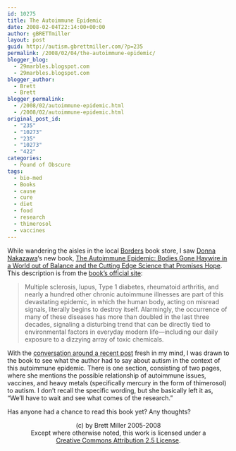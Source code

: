 ```yaml
---
id: 10275
title: The Autoimmune Epidemic
date: 2008-02-04T22:14:00+00:00
author: gBRETTmiller
layout: post
guid: http://autism.gbrettmiller.com/?p=235
permalink: /2008/02/04/the-autoimmune-epidemic/
blogger_blog:
  - 29marbles.blogspot.com
  - 29marbles.blogspot.com
blogger_author:
  - Brett
  - Brett
blogger_permalink:
  - /2008/02/autoimmune-epidemic.html
  - /2008/02/autoimmune-epidemic.html
original_post_id:
  - "235"
  - "10273"
  - "235"
  - "10273"
  - "422"
categories:
  - Pound of Obscure
tags:
  - bio-med
  - Books
  - cause
  - cure
  - diet
  - food
  - research
  - thimerosol
  - vaccines
---
```

While wandering the aisles in the local [Borders](http://www.amazon.com/exec/obidos/tg/browse/-/577394) book store, I saw [Donna Nakazawa](http://www.donnajacksonnakazawa.com/)&#8216;s new book, [The Autoimmune Epidemic: Bodies Gone Haywire in a World out of Balance and the Cutting Edge Science that Promises Hope](http://astore.amazon.com/29marbles-blog-20/detail/0743277759/002-9091504-7932015). This description is from the [book&#8217;s official site](http://www.donnajacksonnakazawa.com/autoimmune_epidemic.htm):

> Multiple sclerosis, lupus, Type 1 diabetes, rheumatoid arthritis, and nearly a hundred other chronic autoimmune illnesses are part of this devastating epidemic, in which the human body, acting on misread signals, literally begins to destroy itself. Alarmingly, the occurrence of many of these diseases has more than doubled in the last three decades, signaling a disturbing trend that can be directly tied to environmental factors in everyday modern life—including our daily exposure to a dizzying array of toxic chemicals.

With the [conversation around a recent post](http://29marbles.blogspot.com/2008/01/not-in-my-backyard-vaccines-autism-and.html) fresh in my mind, I was drawn to the book to see what the author had to say about autism in the context of this autoimmune epidemic. There is one section, consisting of two pages, where she mentions the possible relationship of autoimmune issues, vaccines, and heavy metals (specifically mercury in the form of thimerosol) to autism. I don&#8217;t recall the specific wording, but she basically left it as, &#8220;We&#8217;ll have to wait and see what comes of the research.&#8221;

Has anyone had a chance to read this book yet? Any thoughts?

<div class="blogger-post-footer">
  <p align="center">
    (c) by Brett Miller 2005-2008<br /> Except where otherwise noted, this work is licensed under a<br /> <a href="http://creativecommons.org/licenses/by/2.5/" rel="license">Creative Commons Attribution 2.5 License</a>.
  </p>
</div>
